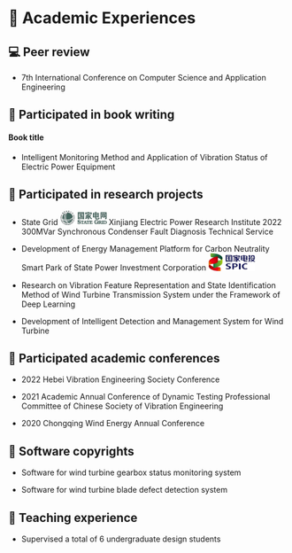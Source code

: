 # 🚀 Academic Experiences

## 💻 Peer review

- 7th International Conference on Computer Science and Application Engineering

## 📖 Participated in book writing

####  Book title

- Intelligent Monitoring Method and Application of Vibration Status of Electric Power Equipment

## 📌 Participated in research projects

- State Grid <img src='./images/sg.png' style='width: 6em;'> Xinjiang Electric Power Research Institute 2022 300MVar Synchronous Condenser Fault Diagnosis Technical Service

- Development of Energy Management Platform for Carbon Neutrality Smart Park of State Power Investment Corporation <img src='./images/SPIC.png' style='width: 6em;'>

- Research on Vibration Feature Representation and State Identification Method of Wind Turbine Transmission System under the Framework of Deep Learning

- Development of Intelligent Detection and Management System for Wind Turbine

## 👥 Participated academic conferences

- 2022 Hebei Vibration Engineering Society Conference

- 2021 Academic Annual Conference of Dynamic Testing Professional Committee of Chinese Society of Vibration Engineering

- 2020 Chongqing Wind Energy Annual Conference

## 📄 Software copyrights

- Software for wind turbine gearbox status monitoring system

- Software for wind turbine blade defect detection system

## 🧪 Teaching experience

- Supervised a total of 6 undergraduate design students